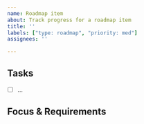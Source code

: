 ```yaml
---
name: Roadmap item
about: Track progress for a roadmap item
title: ''
labels: ["type: roadmap", "priority: med"]
assignees: ''

---
```


## Tasks

- [ ] ...

## Focus & Requirements

### <Section Name>

<Description>
